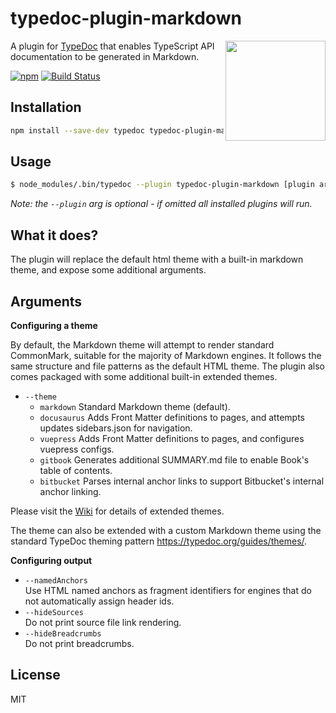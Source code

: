# typedoc-plugin-markdown

<img align="right" width="160" src="https://github.com/tgreyuk/typedoc-plugin-markdown/raw/master/logos.png">

A plugin for [TypeDoc](https://github.com/TypeStrong/typedoc) that enables TypeScript API documentation to be generated in Markdown.

[![npm](https://img.shields.io/npm/v/typedoc-plugin-markdown.svg)](https://www.npmjs.com/package/typedoc-plugin-markdown)
[![Build Status](https://travis-ci.org/tgreyuk/typedoc-plugin-markdown.svg?branch=master)](https://travis-ci.org/tgreyuk/typedoc-plugin-markdown)

## Installation

```bash
npm install --save-dev typedoc typedoc-plugin-markdown
```

## Usage

```bash
$ node_modules/.bin/typedoc --plugin typedoc-plugin-markdown [plugin args] [typedoc args]
```

_Note: the `--plugin` arg is optional - if omitted all installed plugins will run._

## What it does?

The plugin will replace the default html theme with a built-in markdown theme, and expose some additional arguments.

## Arguments

**Configuring a theme**

By default, the Markdown theme will attempt to render standard CommonMark, suitable for the majority of Markdown engines.
It follows the same structure and file patterns as the default HTML theme. The plugin also comes packaged with some additional built-in extended themes.

- `--theme`<br>
  - `markdown` Standard Markdown theme (default).
  - `docusaurus` Adds Front Matter definitions to pages, and attempts updates sidebars.json for navigation.
  - `vuepress` Adds Front Matter definitions to pages, and configures vuepress configs.
  - `gitbook` Generates additional SUMMARY.md file to enable Book's table of contents.
  - `bitbucket` Parses internal anchor links to support Bitbucket's internal anchor linking.

Please visit the [Wiki](https://github.com/tgreyuk/typedoc-plugin-markdown/wiki) for details of extended themes.

The theme can also be extended with a custom Markdown theme using the standard TypeDoc theming pattern https://typedoc.org/guides/themes/.

**Configuring output**

- `--namedAnchors`<br>
  Use HTML named anchors as fragment identifiers for engines that do not automatically assign header ids.
- `--hideSources`<br>
  Do not print source file link rendering.
- `--hideBreadcrumbs`<br>
  Do not print breadcrumbs.

## License

MIT
